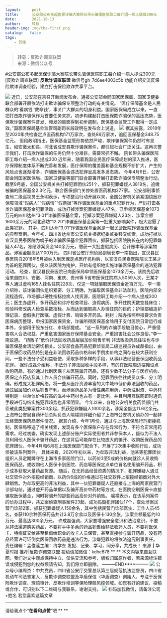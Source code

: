 ```yaml
---
layout:     post
title:      公安部公布多起医保诈骗大案院长带头骗保医院职工每介绍一病人提成300元
date:       2021-10-13
author:     转载
header-img: img/the-first.png
catalog:   false
tags:
    - 其他
---
```


<blockquote><p>转载：反欺诈调查联盟<br>
来源：微信公众号</p></blockquote>

#公安部公布多起医保诈骗大案院长带头骗保医院职工每介绍一病人提成300元
[反欺诈调查联盟]
**反欺诈调查联盟**
微信号gh_7d6ee4003c5b
功能介绍交流反保险欺诈调查经验，建立打击保险欺诈共享平台。

![]({{site.baseurl}}/postimg/L6usUGPiatBReuKrCClSKueOLeCTeCVWQhtzO5m3RRiceh42lmD0v2icCethiaJNb3ewvARB6ickTFZmEXpCFq0eC1g.jpeg)
近日，公安部在京召开新闻发布会，通报公安部会同国家医保局、国家卫健委联合部署开展依法打击欺诈骗保专项整治行动的有关情况。
“医疗保障基金是人民群众的‘看病钱’‘救命钱’，事关广大群众的切身利益。国家医保局成立以来，一直把打击欺诈骗保作为首要任务来抓，初步构建起打击医保欺诈骗保的高压态势，医保欺诈骗保案件普发、频发的局面得到初步遏制，医保基金监管工作取得一定成效。”国家医保局基金监管司副司长段政明在发布会上说道。
![]({{site.baseurl}}/postimg/L6usUGPiatBReuKrCClSKueOLeCTeCVWQkicicHd6XWvLTibCx09zGP2xlO0v7XoX45Hx6MMlqTbBhdB01ibhKGN4icg.png)
据其披露，2018年至2020年共检查定点医药机构171万家次，查处86万家次，追回医保基金348.75亿元。
但段政明指出，医保基金监管形势依然严峻，欺诈骗保案件仍然时有发生，如安徽太和县、河北省成安县欺诈骗保案件，都引起社会广泛关注。这再次警示我们，打击欺诈骗保的任务仍然十分艰巨，需要常抓不懈。
院长带头骗保医院职工每介绍一病人提成300
近年来，随着我国全民医疗保障规划的深入推进，医疗保障制度体系不断完善和发展，医疗保障的覆盖面和基金规模不断扩大，产生的风险点也逐渐增多，诈骗医保基金违法犯罪呈高发多发态势。
今年4月9日，公安部会同国家医保局、国家卫健委等部门联合部署开展打击欺诈骗保专项整治行动。截至9月底，全国公安机关共打掉犯罪团伙251个，抓获犯罪嫌疑人3819名，追缴被骗的医保基金2.3亿元，联合医保部门关停处置医药机构277家。
公安部刑事侦查局二级巡视员王永明表示，专项整治行动开展以来，全国公安机关紧紧围绕医疗保障领域“假病人”“假病情”“假票据”等诈骗医保基金的重点犯罪行为，严厉打击各类诈骗医保基金犯罪活动，成功打掉涉案犯罪嫌疑人47名，已申领医保基金1073万元的四川达州“3·01”诈骗医保基金案，打掉涉案犯罪嫌疑人23名、涉案金额1600余万元的河北廊坊“12.20”诈骗医保基金案等一批重大影响案件，极大震慑了此类犯罪。
其中，四川达州“3.01”诈骗医保基金案是一起民营医院诈骗医保基金的典型案例。今年初，四川省达州市公安机关根据纪委监委移交线索，成功打掉以宣汉县民泰医院为幌子的诈骗医保基金犯罪团伙，抓获包括医院院长在内的犯罪嫌疑人47名，冻结涉案资金140余万元，缴获一大批虚假病历、会计账本等涉案物品，涉案金额高达1100万元。
四川省公安厅刑侦局副局长李一南指出，宣汉县民泰医院自2018年5月被纳入到医保定点医疗机构后，以宣汉县民泰医院院长王某才为首的犯罪团伙，便以该医院为掩护，开始有组织地实施诈骗医保基金的违法犯罪活动。
经查，宣汉县民泰医院已向医保局申领医保基金1073余万元。该院先后收治来自四川、安徽、河南、重庆、贵州等
5省市医保住院病人5059人次，王某才等人通过虚构165人挂名住院228次，仅这一项就骗取医保资金近百万元。
李一南介绍称，该诈骗团伙组织紧密、分工明确，为骗取医保基金非法牟利，医院内部全流程造假，市场部以硬性指标拉病人找资源，医院职工每介绍一个病人提成300元；医生办虚开、多开药品和诊疗检查项目、造假病历、多开住院天数空挂床位；检验科修改病人检查系数指标，从而达到骗取病人办理住院的目的；护理部编造护理记录、虚假执行医嘱、虚假计费、销毁多开药品、耗材；院办按照申报要求负责医保病历整理，申报国家医保资金，诈骗所得医保基金除用于支付医院日常运行成本外，全部用于股东分红、市场部提成。
“这一系列的诈骗手段触目惊心，严重侵害病人合法权益、严重危害国家医疗保障基金安全，严重损害社会公序良俗。”李一南说道。
“药贩子”低价非法回收药品层层加价销售牟利
非法贩卖药品往往也与诈骗医保基金活动密切相关。公安部食品药品犯罪侦查局二级巡视员许成磊指出，由于医保回收药品特别是在非法回收药品价格和转手倒卖价格之间存在较大获利空间，一些不法分子受利益驱使，采取多种多样的手段，从事非法经营医保回收药品犯罪。
据许成磊介绍称，不法分子非法回收手段多样，有的在医院周边摆摊设点收购药品，有的通过代刷医保卡从医院骗开药品，还有少数不法分子与医疗机构、医保定点药店及其工作人员合伙骗开药品。同时，犯罪团伙往往成员众多、分工明确，形成庞大犯罪网络，将一些从医疗资源丰富的大中城市低价非法回收的药品，通过层层加价以后销售牟利。而涉案药品多为慢性疾病用药，中药注射液、中药材特别是一些单体价格较高的滋补中药材也占有一定比例。并且利用互联网即时通讯手段进行勾结实施犯罪趋势也非常明显。
今年以来，各地公安机关食药侦部门共侦破此类犯罪案件300余起，抓获犯罪嫌疑人1000余名，涉案金额达11.6亿余元。
上海市公安局食药环侦总队负责人喻檬则详细介绍了上海市公安机关侦办的一起非法经营医保药品案件情况。
据其介绍，今年1月份，通过与上海医保局行刑衔接机制，医保局移送了相关线索，发现有多个医保账户存在异常行为，不符合正常用药需求。经过初查，确实发现上述部分账户实际使用者并非参保本人，疑似为不法人员利用他人医保卡骗开药品，在这背后可能存在比较庞大的骗开、收购医保药品的犯罪团伙。今年4月和6月在上海医保部门配合下，开展了2次集中收网行动，成功侦破该系列案件。
具体来看，2020年初以来，为牟取非法利益，池某等犯罪团伙组织人员定期蹲守在上海市多家医院门口，以药价3至5成的价格向就诊人员收购医保药品，或收购他人医保卡到医院、药店等医保定点单位冒名使用骗开药品，积少成多获取大量药品货源。
随后，在无药品经营资质的情况下，犯罪嫌疑人通过社交软件对外招揽经销商，以药价6成的价格通过在社交软件上招揽经销商对外大肆销售。为牟取更高的非法利益，其中一伙犯罪嫌疑人还直接与上海的两家民营门诊部勾结，通过虚开药品单据以及骗开高价中药材等方式，在医院空刷医保卡直接骗取医保基金，同时将骗开的那些药品高价对外销售。
喻檬表示，在该系列案件的侦办过程中，共立案侦查刑事案件23起，成功捣毁犯罪团伙17个，查处涉案民营门诊部2家，抓获犯罪嫌疑人150余名，其中包括民营门诊部医生、工作人员45名，查获110余种医保药品共计3.8万余盒以及医保卡130余张，涉案金额最低约10万元、最高达300余万元。
许成磊强调，大家要增强安全意识和法治意识，不要从非法渠道购买药品，不要将手中多余的药品销售给非法收药人员，不要将医保卡、特病证交给甚至租借给职业的收卡人员保管，甚至直接参与骗开药品，没有药品经营许可证倒卖医保回收药品是违法行为，涉嫌犯罪的将依法追究刑事责任。
责任编辑：孟俊莲主编：冉学东
发掘、记录、学习，同分享，共成长！
来源┃华夏时报
推荐|反欺诈调查联盟
投稿请加微信：kdhc678
**
**
本文内容来自互联网，我们对文中观点保持中立、仅供交流和参考，版权归属原作者，若来源标注错误或侵犯到您的权益烦请告知，我们将立即删除。
———END****———
![]({{site.baseurl}}/postimg/L6usUGPiatBSs5Yxdp5NU9dpdqWanE7Mq7XpTo0mwlia1gia9NNFGTRYKdpVvrK2KgpAPictg52F8U9sicXI1jQ1dzA.jpeg)
公众号小编周杰：中共党员，四川省公安厅交警总队第三届规范执法监督员，四川省机动车司法鉴定人，反欺诈调查联盟及华盾保信（华盾调查）创始人，专注于反保险欺诈调查、理赔审计、反欺诈培训等保险理赔风控领域。如您有好的建议、投稿或合作，可识别以下二维码与我联系，谢谢支持。
![]({{site.baseurl}}/postimg/L6usUGPiatBQLNFXicXXQxXBwjwUmJlPGF0q5ZibOM9kCzhXR7EE7aTbgZIVibDd94F2CTC1GUb6zkDHLFKrVHibfjg.jpeg)
扫码加我微信，请备注公司+姓名
若您喜欢这篇文章
****
请给我点个“**在看和点赞**”吧
**
**

